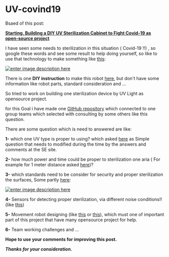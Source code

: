 # UV-covind19
Bsaed of this post:

[**Starting, Building a DIY UV Sterilization Cabinet to Fight Covid-19 as open-source project**](https://medium.com/@gsh.med.co/starting-building-a-diy-uv-sterilization-cabinet-to-fight-covid-19-as-open-source-project-b06bb2e9cdbe)

I have seen some needs to sterilization in this situation ( Covid-19 !!) , so google these words and see some result to help doing yourself, so like to use that technology to make something like [this][1]:

[![enter image description here][2]][2]

There is one **DIY instruction** to make this robot [here][3], but don't have some information like robot parts, standard consideration and …

So tried to work on building one sterilization device by UV Light as opensource project.

for this Goal i have made one [GitHub repository](https://github.com/GSH-Open-source-projects/UV-covind19) which connected to one group teams which selected with consulting by some others like this question.

There are some question which is need to answered are like:

**1-** which one UV type is proper to using? which asked [here](https://medicalsciences.stackexchange.com/questions/23461/uv-proper-type-for-covid-19-sterilization) as Simple question that needs to modified during the time by the answers and comments at the SE site.

**2-** how much power and time could be proper to sterilization one aria ( For example for 1 meter distance asked [here][4])?

**3-** which standards need to be consider for security and proper sterilization the surfaces, Some partly [here][5]:

[![enter image description here][6]][6]

**4-** Sensors for detecting proper sterilization, via different noise conditions!! (like [this][7])

**5-** Movement robot designing (like [this][8] or [this][9]), which must one of important part of this project that have many opensource project for help.

**6-** Team working challenges and …

**Hope to use your comments for improving this post.**

***Thanks for your consideration.***


  [1]: https://spectrum.ieee.org/automaton/robotics/medical-robots/autonomous-robots-are-helping-kill-coronavirus-in-hospitals
  [2]: https://i.stack.imgur.com/0QQmx.png
  [3]: https://www.instructables.com/id/CoronaVirus-Killer-With-Arduino-Nano-and-UV-Light/
  [4]: https://meta.stackexchange.com/questions/347236/proper-se-site-to-ask-about-power-calculation-for-covid-19-uv-sterilization-fo
  [5]: https://en.wikipedia.org/wiki/Ultraviolet_germicidal_irradiation
  [6]: https://i.stack.imgur.com/12Na9.png
  [7]: http://www.esp8266learning.com/veml6070-ultraviolet-light-sensor-and-esp8266.php
  [8]: https://medium.com/@rishavrajendra/autonomous-mars-rover-using-raspberry-pi-arduino-and-pi-camera-5b285be452c1
  [9]: https://www.dfrobot.com/blog-578.html
